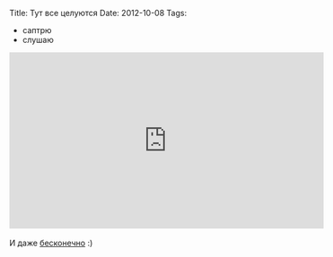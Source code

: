 Title: Тут все целуются
Date: 2012-10-08
Tags: 
  - саптрю
  - слушаю

<div class="text"><iframe width="560" height="315" src="http://www.youtube.com/embed/OrxxHlRs85U" frameborder="0" allowfullscreen="allowfullscreen"></iframe><br /><br />
И даже <a href="http://www.infinitelooper.com/?v=OrxxHlRs85U&amp;p=n">бесконечно</a> :)</div>